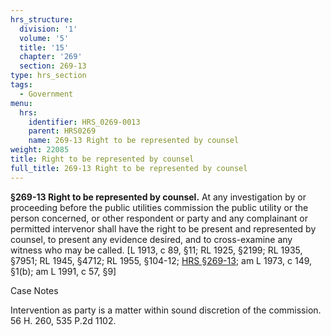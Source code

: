 ```yaml
---
hrs_structure:
  division: '1'
  volume: '5'
  title: '15'
  chapter: '269'
  section: 269-13
type: hrs_section
tags:
  - Government
menu:
  hrs:
    identifier: HRS_0269-0013
    parent: HRS0269
    name: 269-13 Right to be represented by counsel
weight: 22085
title: Right to be represented by counsel
full_title: 269-13 Right to be represented by counsel
---
```

**§269-13 Right to be represented by counsel.** At any investigation by or proceeding before the public utilities commission the public utility or the person concerned, or other respondent or party and any complainant or permitted intervenor shall have the right to be present and represented by counsel, to present any evidence desired, and to cross-examine any witness who may be called. [L 1913, c 89, §11; RL 1925, §2199; RL 1935, §7951; RL 1945, §4712; RL 1955, §104-12; [HRS §269-13](/title-15/chapter-269/section-269-13/); am L 1973, c 149, §1(b); am L 1991, c 57, §9]

Case Notes

Intervention as party is a matter within sound discretion of the commission. 56 H. 260, 535 P.2d 1102.